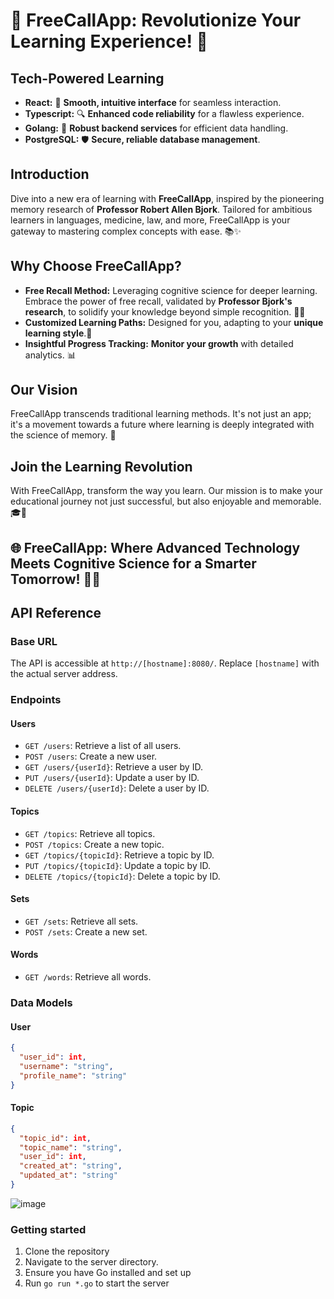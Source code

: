 # 🚀 FreeCallApp: Revolutionize Your Learning Experience! 🧠

## Tech-Powered Learning

- **React:** 🌟 **Smooth, intuitive interface** for seamless interaction.
- **Typescript:** 🔍 **Enhanced code reliability** for a flawless experience.
- **Golang:** 💪 **Robust backend services** for efficient data handling.
- **PostgreSQL:** 🛡️ **Secure, reliable database management**.

## Introduction

Dive into a new era of learning with **FreeCallApp**, inspired by the pioneering memory research of **Professor Robert Allen Bjork**. Tailored for ambitious learners in languages, medicine, law, and more, FreeCallApp is your gateway to mastering complex concepts with ease. 📚✨

## Why Choose FreeCallApp?

- **Free Recall Method:** Leveraging cognitive science for deeper learning. Embrace the power of free recall, validated by **Professor Bjork's research**, to solidify your knowledge beyond simple recognition. 🧠💡
- **Customized Learning Paths:** Designed for you, adapting to your **unique learning style**.🌈
- **Insightful Progress Tracking:** **Monitor your growth** with detailed analytics. 📊

## Our Vision

FreeCallApp transcends traditional learning methods. It's not just an app; it's a movement towards a future where learning is deeply integrated with the science of memory. 🌟

## Join the Learning Revolution

With FreeCallApp, transform the way you learn. Our mission is to make your educational journey not just successful, but also enjoyable and memorable. 🎓🌟

## 🌐 FreeCallApp: Where Advanced Technology Meets Cognitive Science for a Smarter Tomorrow! 🚀🧠

## API Reference

### Base URL

The API is accessible at `http://[hostname]:8080/`. Replace `[hostname]` with the actual server address.

### Endpoints

#### Users
- `GET /users`: Retrieve a list of all users.
- `POST /users`: Create a new user.
- `GET /users/{userId}`: Retrieve a user by ID.
- `PUT /users/{userId}`: Update a user by ID.
- `DELETE /users/{userId}`: Delete a user by ID.

#### Topics
- `GET /topics`: Retrieve all topics.
- `POST /topics`: Create a new topic.
- `GET /topics/{topicId}`: Retrieve a topic by ID.
- `PUT /topics/{topicId}`: Update a topic by ID.
- `DELETE /topics/{topicId}`: Delete a topic by ID.

#### Sets
- `GET /sets`: Retrieve all sets.
- `POST /sets`: Create a new set.


#### Words

- `GET /words`: Retrieve all words.

### Data Models

#### User
```json
{
  "user_id": int,
  "username": "string",
  "profile_name": "string"
}
```

#### Topic
``` json
{
  "topic_id": int,
  "topic_name": "string",
  "user_id": int,
  "created_at": "string",
  "updated_at": "string"
}
```
![image](https://github.com/kryptokazz/FreeCallApp/assets/92654627/a59b2a88-f8b7-4511-a6c3-5449c623f934)




### Getting started

1. Clone the repository 
2. Navigate to the server directory.
3. Ensure you have Go installed and set up
4. Run `go run *.go` to start the server




